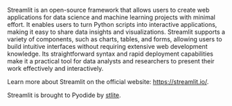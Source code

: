 Streamlit is an open-source framework that allows users to create web applications for data science and machine
learning projects with minimal effort. It enables users to turn Python scripts into interactive applications,
making it easy to share data insights and visualizations. Streamlit supports a variety of components, such as
charts, tables, and forms, allowing users to build intuitive interfaces without requiring extensive web
development knowledge. Its straightforward syntax and rapid deployment capabilities make it a practical tool for
data analysts and researchers to present their work effectively and interactively.


Learn more about Streamlit on the official website: <a href="https://streamlit.io/" target="_blank">https://streamlit.io/</a>.


Streamlit is brought to Pyodide by <a href="https://github.com/whitphx/stlite">stlite</a>.

